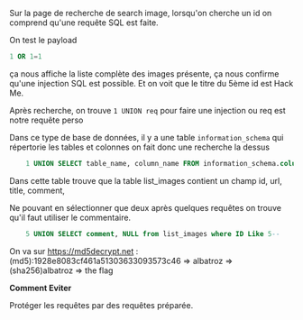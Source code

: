 Sur la page de recherche de search image, lorsqu'on cherche un id on comprend qu'une requête SQL est faite. 

On test le payload
```SQL
1 OR 1=1
```
ça nous affiche la liste complète des images présente, ça nous confirme qu'une injection SQL est possible. Et on voit que le titre du 5ème id est Hack Me.

Après recherche, on trouve `1 UNION req` pour faire une injection ou req est notre requête perso

Dans ce type de base de données, il y a une table `information_schema` qui répertorie les tables et colonnes on fait donc une recherche la dessus

```SQL
	1 UNION SELECT table_name, column_name FROM information_schema.columns
```

Dans cette table trouve que la table list_images contient un champ id, url, title, comment,

Ne pouvant en sélectionner que deux après quelques requêtes on trouve qu'il faut utiliser le commentaire.

```SQL
	5 UNION SELECT comment, NULL from list_images where ID Like 5--
```

On va sur https://md5decrypt.net : (md5):1928e8083cf461a51303633093573c46 => albatroz => (sha256)albatroz => the flag

**Comment Eviter**

Protéger les requêtes par des requêtes préparée.
